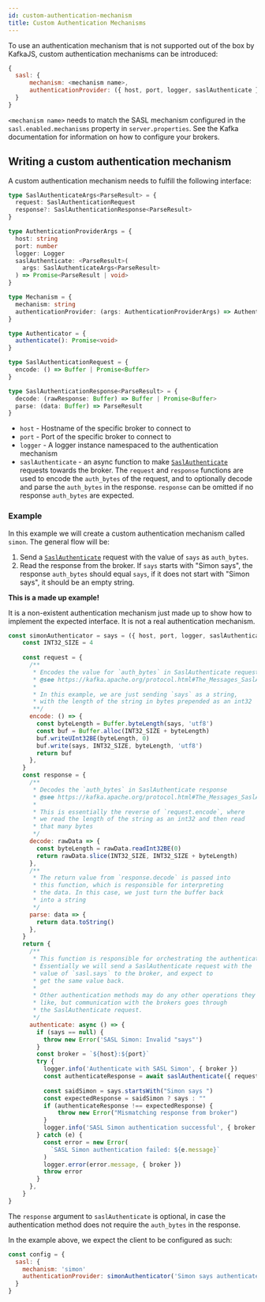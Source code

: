 ```yaml
---
id: custom-authentication-mechanism
title: Custom Authentication Mechanisms
---
```


To use an authentication mechanism that is not supported out of the box by KafkaJS,
custom authentication mechanisms can be introduced:

```js
{ 
  sasl: { 
      mechanism: <mechanism name>,
      authenticationProvider: ({ host, port, logger, saslAuthenticate }) => { authenticate: () => Promise<void> }
  }
}
```

`<mechanism name>` needs to match the SASL mechanism configured in the `sasl.enabled.mechanisms`
property in `server.properties`. See the Kafka documentation for information on how to
configure your brokers.

## Writing a custom authentication mechanism

A custom authentication mechanism needs to fulfill the following interface:

```ts
type SaslAuthenticateArgs<ParseResult> = {
  request: SaslAuthenticationRequest
  response?: SaslAuthenticationResponse<ParseResult>
}

type AuthenticationProviderArgs = {
  host: string
  port: number
  logger: Logger
  saslAuthenticate: <ParseResult>(
    args: SaslAuthenticateArgs<ParseResult>
  ) => Promise<ParseResult | void>
}

type Mechanism = {
  mechanism: string
  authenticationProvider: (args: AuthenticationProviderArgs) => Authenticator
}

type Authenticator = {
  authenticate(): Promise<void>
}

type SaslAuthenticationRequest = {
  encode: () => Buffer | Promise<Buffer>
}

type SaslAuthenticationResponse<ParseResult> = {
  decode: (rawResponse: Buffer) => Buffer | Promise<Buffer>
  parse: (data: Buffer) => ParseResult
}
```
* `host` - Hostname of the specific broker to connect to
* `port` - Port of the specific broker to connect to
* `logger` - A logger instance namespaced to the authentication mechanism
* `saslAuthenticate` - an async function to make [`SaslAuthenticate`](https://kafka.apache.org/protocol.html#The_Messages_SaslAuthenticate)
requests towards the broker. The `request` and `response` functions are used to encode the `auth_bytes` of the request, and to optionally
decode and parse the `auth_bytes` in the response. `response` can be omitted if no response `auth_bytes` are expected.
### Example
In this example we will create a custom authentication mechanism called `simon`. The general
flow will be:
1. Send a [`SaslAuthenticate`](https://kafka.apache.org/protocol.html#The_Messages_SaslAuthenticate)
request with the value of `says` as `auth_bytes`.
2. Read the response from the broker. If `says` starts with "Simon says", the response `auth_bytes`
should equal `says`, if it does not start with "Simon says", it should be an empty string.

**This is a made up example!**

It is a non-existent authentication mechanism just made up to show how to implement the expected interface. It is not a real authentication mechanism. 

```js
const simonAuthenticator = says = ({ host, port, logger, saslAuthenticate }) => {
    const INT32_SIZE = 4
  
    const request = {
      /**
       * Encodes the value for `auth_bytes` in SaslAuthenticate request
       * @see https://kafka.apache.org/protocol.html#The_Messages_SaslAuthenticate
       * 
       * In this example, we are just sending `says` as a string,
       * with the length of the string in bytes prepended as an int32
       **/
      encode: () => {
        const byteLength = Buffer.byteLength(says, 'utf8')
        const buf = Buffer.alloc(INT32_SIZE + byteLength)
        buf.writeUInt32BE(byteLength, 0)
        buf.write(says, INT32_SIZE, byteLength, 'utf8')
        return buf
      },
    }
    const response = {
      /**
       * Decodes the `auth_bytes` in SaslAuthenticate response
       * @see https://kafka.apache.org/protocol.html#The_Messages_SaslAuthenticate
       * 
       * This is essentially the reverse of `request.encode`, where
       * we read the length of the string as an int32 and then read
       * that many bytes
       */
      decode: rawData => {
        const byteLength = rawData.readInt32BE(0)
        return rawData.slice(INT32_SIZE, INT32_SIZE + byteLength)
      },
      /**
       * The return value from `response.decode` is passed into
       * this function, which is responsible for interpreting
       * the data. In this case, we just turn the buffer back
       * into a string
       */
      parse: data => {
        return data.toString()
      },
    }
    return {
      /**
       * This function is responsible for orchestrating the authentication flow.
       * Essentially we will send a SaslAuthenticate request with the
       * value of `sasl.says` to the broker, and expect to
       * get the same value back.
       * 
       * Other authentication methods may do any other operations they
       * like, but communication with the brokers goes through
       * the SaslAuthenticate request.
       */
      authenticate: async () => {
        if (says == null) {
          throw new Error('SASL Simon: Invalid "says"')
        }
        const broker = `${host}:${port}`
        try {
          logger.info('Authenticate with SASL Simon', { broker })
          const authenticateResponse = await saslAuthenticate({ request, response })
  
          const saidSimon = says.startsWith("Simon says ")
          const expectedResponse = saidSimon ? says : ""
          if (authenticateResponse !== expectedResponse) {
              throw new Error("Mismatching response from broker")
          }
          logger.info('SASL Simon authentication successful', { broker })
        } catch (e) {
          const error = new Error(
            `SASL Simon authentication failed: ${e.message}`
          )
          logger.error(error.message, { broker })
          throw error
        }
      },
    }
}
```

The `response` argument to `saslAuthenticate` is optional, in case the authentication
method does not require the `auth_bytes` in the response.

In the example above, we expect the client to be configured as such:

```js
const config = {
  sasl: {
    mechanism: 'simon'
    authenticationProvider: simonAuthenticator('Simon says authenticate me')
  }
}
```